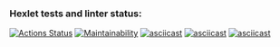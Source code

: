 ### Hexlet tests and linter status:
[![Actions Status](https://github.com/chigorka/python-project-49/actions/workflows/hexlet-check.yml/badge.svg)](https://github.com/chigorka/python-project-49/actions)
[![Maintainability](https://api.codeclimate.com/v1/badges/e17b8db78706d7dcda40/maintainability)](https://codeclimate.com/github/chigorka/python-project-49/maintainability)
[![asciicast](https://asciinema.org/a/lY7K0fiadXtr4PST69maLDPJl.svg)](https://asciinema.org/a/lY7K0fiadXtr4PST69maLDPJl)
[![asciicast](https://asciinema.org/a/mNiMfxcGlE8R6MZ6J0VUupJe4.svg)](https://asciinema.org/a/mNiMfxcGlE8R6MZ6J0VUupJe4)
[![asciicast](https://asciinema.org/a/ZKsmTuONywmdHYNAD1nFwRiK6.svg)](https://asciinema.org/a/ZKsmTuONywmdHYNAD1nFwRiK6)
